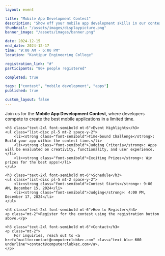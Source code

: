 ```yaml
---
layout: event

title: "Mobile App Development Contest"
description: "Show off your mobile app development skills in our contest and stand a chance to win amazing prizes!"
thumbnail: "/assets/images/displaypicture.png"
banner_image: "/assets/images/banner.png"

date: 2024-12-15
end_date: 2024-12-17
time: "9:00 AM - 6:00 PM"
location: "Kantipur Engineering College"

registration_link: "#"
participants: "80+ people registered"

completed: true

tags: ["contest", "mobile development", "apps"]
published: true

custom_layout: false
---
```


<div class="prose max-w-none mx-auto my-8">
    <p class="text-lg">
        Join us for the <strong class="font-bold">Mobile App Development Contest</strong>, where developers compete to create the best mobile applications in a limited time.
    </p>

    <h3 class="text-2xl font-semibold mt-6">Event Highlights</h3>
    <ul class="list-disc pl-5 mt-2 space-y-2">
        <li><strong class="font-semibold">Time-bound Challenge</strong>: Build your app within the contest time.</li>
        <li><strong class="font-semibold">Judging Criteria</strong>: Apps will be evaluated on creativity, functionality, and user experience.</li>
        <li><strong class="font-semibold">Exciting Prizes</strong>: Win prizes for the best apps!</li>
    </ul>

    <h3 class="text-2xl font-semibold mt-6">Schedule</h3>
    <ul class="list-disc pl-5 mt-2 space-y-2">
        <li><strong class="font-semibold">Contest Starts</strong>: 9:00 AM, December 15, 2024</li>
        <li><strong class="font-semibold">Judging</strong>: 4:00 PM, December 17, 2024</li>
    </ul>

    <h3 class="text-2xl font-semibold mt-6">How to Register</h3>
    <p class="mt-2">Register for the contest using the registration button above.</p>

    <h3 class="text-2xl font-semibold mt-6">Contact</h3>
    <p class="mt-2">
        For inquiries, reach out to <a href="mailto:contact@computerclubkec.com" class="text-blue-600 underline">contact@computerclubkec.com</a>.
    </p>
</div>
